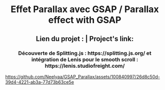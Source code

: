 <h1 align="center">Effet Parallax avec GSAP / Parallax effect with GSAP </h1>
<h2 align="center">Lien du projet : | Project's link: </h2>
<h3 align="center">Découverte de Splitting.js : https://splitting.js.org/ et intégration de Lenis pour le smooth scroll : https://lenis.studiofreight.com/ </h3>


https://github.com/Neelyaa/GSAP_Parallax/assets/100840997/26d8c50d-39d4-4221-ab3a-77d73b63ce5e

